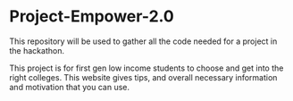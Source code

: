 # Project-Empower-2.0
This repository will be used to gather all the code needed for a project in the hackathon.

This project is for first gen low income students to choose and get into the right colleges. This website gives tips, and overall necessary information and motivation that you can use.
